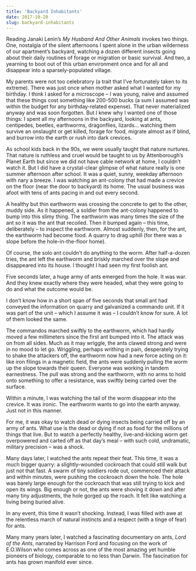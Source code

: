 ```yaml
---
title: 'Backyard Inhabitants'
date: 2017-10-20
slug: backyard-inhabitants
---
```

Reading Janaki Lenin’s _My Husband And Other Animals_ invokes two things. One, nostalgia of the silent afternoons I spent alone in the urban wilderness of our apartment’s backyard, watching a dozen different insects going about their daily routines of forage or migration or basic survival. And two, a yearning to boot out of this urban environment once and for all and disappear into a sparsely-populated village.

My parents were not too celebratory (a trait that I’ve fortunately taken to its extreme). There was just once when mother asked what I wanted for my birthday. I think I asked for a microscope – I was young, naive and assumed that these things cost something like 200-500 bucks (a sum I assumed was within the budget for any birthday-related expense). That never materialized anyway and was soon forgotten. But I knew why I wanted one of those things: I spent all my afternoons in the backyard, looking at ants, centipedes, beetles, earthworms, dragonflies, lizards… watching them survive an onslaught or get killed, forage for food, migrate almost as if blind, and burrow into the earth or rush into dark crevices.

As school kids back in the 90s, we were usually taught that nature nurtures. That nature is ruthless and cruel would be taught to us by Attenborough’s Planet Earth but since we did not have cable network at home, I couldn’t watch it. But I did have a crystal-clear glimpse of what nature really is one summer afternoon after school. It was a quiet, sunny, weekday afternoon with nary a breeze. I was watching an ant-colony that had made a crevice on the floor (near the door to backyard) its home. The usual business was afoot with tens of ants pacing in and out every second.

A healthy but thin earthworm was crossing the concrete to get to the other, muddy side. As it happened, a soldier from the ant-colony happened to bump into this slimy thing. The earthworm was many times the size of the ant so it was the ant that recoiled. Then it bumped again – this time, deliberately – to inspect the earthworm. Almost suddenly, then, for the ant, the earthworm had become food. A quarry to drag uphill (for there was a slope before the hole-in-the-floor home).

Of course, the solo ant couldn’t do anything to the worm. After half-a-dozen tries, the ant left the earthworm and briskly marched over the slope and disappeared into its house. I thought I had seen my first foolish ant.

Five seconds later, a huge army of ants emerged from the hole. It was war. And they knew exactly where they were headed, what they were going to do and what the outcome would be.

I don’t know how in a short span of five seconds that small ant had conveyed the information on quarry and galvanized a commando unit. If it was part of the unit – which I assume it was – I couldn’t know for sure. A lot of them looked the same.

The commandos marched swiftly to the earthworm, which had hardly moved a few millimeters since the first ant bumped into it. The attack was on from all sides. Much as it may wriggle, the ants clawed strong and were in no mood to let go. Wriggling, perhaps writhing in pain, desperately trying to shake the attackers off, the earthworm now had a new force acting on it: like iron filings in a magnetic field, the ants were suddenly pulling the worm up the slope towards their queen. Everyone was working in tandem earnestness. The pull was strong and the earthworm, with no arms to hold onto something to offer a resistance, was swiftly being carted over the surface.

Within a minute, I was watching the tail of the worm disappear into the crevice. It was ironic. The earthworm wants to go into the earth anyway. Just not in this manner.

For me, it was okay to watch dead or dying insects being carried off by an army of ants. What use is the dead or dying if not as food for the millions of things that live. But to watch a perfectly healthy, live-and-kicking worm get overpowered and carted off as that day’s meal – with such cold, undramatic, military precision – was a shock.

Many days later, I watched the ants repeat their feat. This time, it was a much bigger quarry: a slightly-wounded cockroach that could still walk but just not that fast. A swarm of tiny soldiers rode out, commenced their attack and within minutes, were pushing the cockroach down the hole. The hole was barely large enough for the cockroach that was still trying to kick and open its wings. Big enough or not, the ants were shoving it down and after many tiny adjustments, the hole gorged up the roach. It felt like watching a living being buried alive.

In any event, this time it wasn’t shocking. Instead, I was filled with awe at the relentless march of natural instincts and a respect (with a tinge of fear) for ants.

Many many years later, I watched a fascinating documentary on ants, _Lord of the Ants_, narrated by Harrison Ford and focusing on the work of E.O.Wilson who comes across as one of the most amazing yet humble pioneers of biology, comparable to no less than Darwin. The fascination for ants has grown manifold ever since.